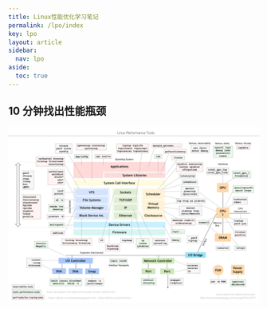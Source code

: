 ```yaml
---
title: Linux性能优化学习笔记
permalink: /lpo/index
key: lpo
layout: article
sidebar:
  nav: lpo
aside:
  toc: true
---
```


## 10 分钟找出性能瓶颈

![img](../media/index/9ee6c1c5d88b0468af1a3280865a6b7a.png)